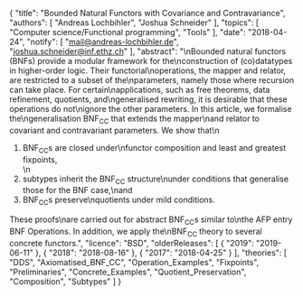 {
    "title": "Bounded Natural Functors with Covariance and Contravariance",
    "authors": [
        "Andreas Lochbihler",
        "Joshua Schneider"
    ],
    "topics": [
        "Computer science/Functional programming",
        "Tools"
    ],
    "date": "2018-04-24",
    "notify": [
        "mail@andreas-lochbihler.de",
        "joshua.schneider@inf.ethz.ch"
    ],
    "abstract": "\nBounded natural functors (BNFs) provide a modular framework for the\nconstruction of (co)datatypes in higher-order logic.  Their functorial\noperations, the mapper and relator, are restricted to a subset of the\nparameters, namely those where recursion can take place.  For certain\napplications, such as free theorems, data refinement, quotients, and\ngeneralised rewriting, it is desirable that these operations do not\nignore the other parameters.  In this article, we formalise the\ngeneralisation BNF<sub>CC</sub> that extends the mapper\nand relator to covariant and contravariant parameters.  We show that\n<ol> <li> BNF<sub>CC</sub>s are closed under\nfunctor composition and least and greatest fixpoints,</li>\n<li> subtypes inherit the BNF<sub>CC</sub> structure\nunder conditions that generalise those for the BNF case,\nand</li> <li> BNF<sub>CC</sub>s preserve\nquotients under mild conditions.</li> </ol> These proofs\nare carried out for abstract BNF<sub>CC</sub>s similar to\nthe AFP entry BNF Operations.  In addition, we apply the\nBNF<sub>CC</sub> theory to several concrete functors.",
    "licence": "BSD",
    "olderReleases": [
        {
            "2019": "2019-06-11"
        },
        {
            "2018": "2018-08-16"
        },
        {
            "2017": "2018-04-25"
        }
    ],
    "theories": [
        "DDS",
        "Axiomatised_BNF_CC",
        "Operation_Examples",
        "Fixpoints",
        "Preliminaries",
        "Concrete_Examples",
        "Quotient_Preservation",
        "Composition",
        "Subtypes"
    ]
}